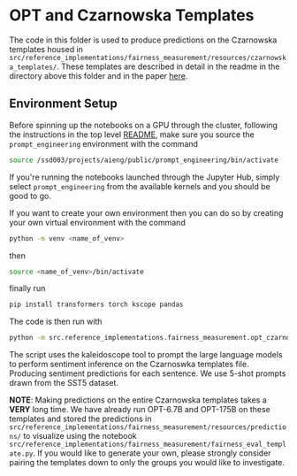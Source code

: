 # OPT and Czarnowska Templates

The code in this folder is used to produce predictions on the Czarnowska templates housed in `src/reference_implementations/fairness_measurement/resources/czarnowska_templates/`. These templates are described in detail in the readme in the directory above this folder and in the paper [here](https://aclanthology.org/2021.tacl-1.74/).

## Environment Setup

Before spinning up the notebooks on a GPU through the cluster, following the instructions in the top level [README](/README.md), make sure you source the `prompt_engineering` environment with the command

```bash
source /ssd003/projects/aieng/public/prompt_engineering/bin/activate
```

If you're running the notebooks launched through the Jupyter Hub, simply select `prompt_engineering` from the available kernels and you should be good to go.

If you want to create your own environment then you can do so by creating your own virtual environment with the command
```bash
python -m venv <name_of_venv>
```
then
```bash
source <name_of_venv>/bin/activate
```
finally run
```bash
pip install transformers torch kscope pandas
```

The code is then run with
```bash
python -m src.reference_implementations.fairness_measurement.opt_czarnoska_analysis.opt_fairness_eval
```

The script uses the kaleidoscope tool to prompt the large language models to perform sentiment inference on the Czarnoswka templates file. Producing sentiment predictions for each sentence. We use 5-shot prompts drawn from the SST5 dataset.

__NOTE__: Making predictions on the entire Czarnowska templates takes a __VERY__ long time. We have already run OPT-6.7B and OPT-175B on these templates and stored the predictions in `src/reference_implementations/fairness_measurement/resources/predictions/` to visualize using the notebook `src/reference_implementations/fairness_measurement/fairness_eval_template.py`. If you would like to generate your own, please strongly consider pairing the templates down to only the groups you would like to investigate.
